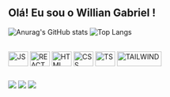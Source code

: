 ## Olá! Eu sou o Willian Gabriel !

![Anurag's GitHub stats](https://github-readme-stats.vercel.app/api?username=williangabriell&show_icons=true&theme=dark)
![Top Langs](https://github-readme-stats.vercel.app/api/top-langs/?username=williangabriell&layout=compact&theme=dark)

<div style="display: inline_block"><br>
  <img align="center" alt="JS" height="30" width="40" src="https://devicon-website.vercel.app/api/javascript/original.svg">
  <img align="center" alt="REACT" height="30" width="40" src="https://devicon-website.vercel.app/api/react/original-wordmark.svg">
  <img align="center" alt="HTML" height="30" width="40" src="https://devicon-website.vercel.app/api/html5/plain-wordmark.svg">
  <img align="center" alt="CSS" height="30" width="40" src="https://devicon-website.vercel.app/api/css3/plain-wordmark.svg">
  <img align="center" alt="TS" height="30" width="40" src="https://devicon-website.vercel.app/api/typescript/original.svg">
  <img align="center" alt="TAILWIND" height="30" width="90" src="https://img.shields.io/badge/Tailwind_CSS-38B2AC?style=flat&logo=tailwind-css&logoColor=white">
</div>

##

<a href = "mailto:willgabrielopes20@gmail.com"><img src="https://img.shields.io/badge/-Gmail-%23333?style=for-the-badge&logo=gmail&logoColor=white" target="_blank"></a>
<a href="https://https://www.linkedin.com/in/williangabriell/" target="_blank"><img src="https://img.shields.io/badge/-LinkedIn-%230077B5?style=for-the-badge&logo=linkedin&logoColor=white" target="_blank"></a> 
<a href="https://https://www.youtube.com/channel/UCXzDRPIuU0G1I4aK2nujiUA" target="_blank"><img src="https://img.shields.io/badge/YouTube-FF0000?style=for-the-badge&logo=youtube&logoColor=white" target="_blank"></a> 
